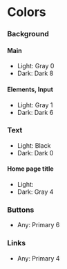 # Colors

### Background
#### Main
- Light: Gray 0
- Dark: Dark 8
#### Elements, Input
- Light: Gray 1
- Dark: Dark 6

### Text
- Light: Black
- Dark: Dark 0

#### Home page title 
- Light: 
- Dark: Gray 4

### Buttons 
- Any: Primary 6

### Links
- Any: Primary 4